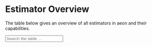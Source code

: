 # Estimator Overview

The table below gives an overview of all estimators in aeon and their capabilities.

<p>
<label for="myInput"></label><input type="text" id="myInput" placeholder="Search the table ..." />
<br>
</p>

```{include} estimator_overview_table.md
```
